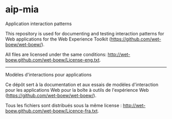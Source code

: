 aip-mia
=======

Application interaction patterns

This repository is used for documenting and testing interaction patterns for Web applications for the Web Experience Toolkit (https://github.com/wet-boew/wet-boew/).

All files are licensed under the same conditions: http://wet-boew.github.com/wet-boew/License-eng.txt.

---

Modèles d'interactions pour applications

Ce dépôt sert à la documentation et aux essais de modèles d'interaction pour les applications Web pour la boîte à outils de l'expérience Web (https://github.com/wet-boew/wet-boew/).

Tous les fichiers sont distribués sous la même license : http://wet-boew.github.com/wet-boew/Licence-fra.txt.
